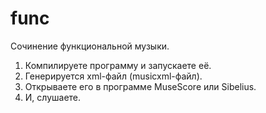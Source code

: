 # func

Сочинение функциональной музыки.

1. Компилируете программу и запускаете её.
2. Генерируется xml-файл (musicxml-файл).
3. Открываете его в программе MuseScore или Sibelius.
4. И, слушаете.
